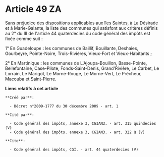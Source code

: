 # Article 49 ZA

Sans préjudice des dispositions applicables aux îles Saintes, à La Désirade et à Marie-Galante, la liste des communes qui
satisfont aux critères définis au 2° du III de l'article 44 quaterdecies du code général des impôts est fixée comme suit : 

1° En Guadeloupe : les communes de Baillif, Bouillante, Deshaies, Gourbeyre, Pointe-Noire, Trois-Rivières, Vieux-Fort et
Vieux-Habitants ; 

2° En Martinique : les communes de L'Ajoupa-Bouillon, Basse-Pointe, Bellefontaine, Case-Pilote, Fonds-Saint-Denis,
Grand'Rivière, Le Carbet, Le Lorrain, Le Marigot, Le Morne-Rouge, Le Morne-Vert, Le Prêcheur, Macouba et Saint-Pierre.

**Liens relatifs à cet article**

	**Créé par**:

	  - Décret n°2009-1777 du 30 décembre 2009 - art. 1

	**Cité par**:

	  - Code général des impôts, annexe 3, CGIAN3. - art. 315 quindecies (V)
	  - Code général des impôts, annexe 3, CGIAN3. - art. 322 Q (V)

	**Cite**:

	  - Code général des impôts, CGI. - art. 44 quaterdecies (V)
